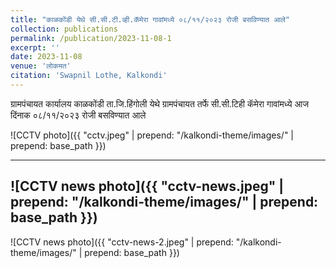 ```yaml
---
title: "काळकोंडी येथे सी.सी.टी.व्ही.कॅमेरा गावांमध्ये ०८/११/२०२३ रोजी बसविण्यात आले"
collection: publications
permalink: /publication/2023-11-08-1
excerpt: ''
date: 2023-11-08
venue: 'लोकमत'
citation: 'Swapnil Lothe, Kalkondi'
---
```


ग्रामपंचायत कार्यालय काळकोंडी  ता.जि.हिंगोली येथे ग्रामपंचायत तर्फे सी.सी.टिही कॅमेरा गावांमध्ये आज दिंनाक ०८/११/२०२३ रोजी बसविण्यात आले

![CCTV photo]({{ "cctv.jpeg" | prepend: "/kalkondi-theme/images/" | prepend: base_path }})

---

![CCTV news photo]({{ "cctv-news.jpeg" | prepend: "/kalkondi-theme/images/" | prepend: base_path }})
---

![CCTV news photo]({{ "cctv-news-2.jpeg" | prepend: "/kalkondi-theme/images/" | prepend: base_path }})
